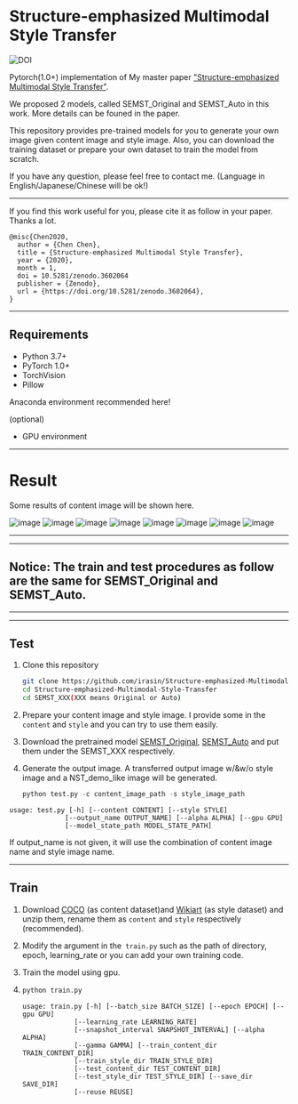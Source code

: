 # Structure-emphasized Multimodal Style Transfer
![DOI](https://zenodo.org/badge/doi/10.5281/zenodo.3602064.svg)


Pytorch(1.0+) implementation of My master paper ["Structure-emphasized Multimodal Style Transfer"](https://drive.google.com/open?id=1Y77Zy25gtuapEQCEfysoRmhiuEnc48Op).

We proposed 2 models, called SEMST_Original and SEMST_Auto in this work. More details can be founed in the paper.

This repository provides  pre-trained models for you to generate your own image given content image and style image. Also, you can download the training dataset or prepare your own dataset to train the model from scratch.

If you have any question, please feel free to contact me. (Language in English/Japanese/Chinese will be ok!)


---
If you find this work useful for you, please cite it as follow in your paper. Thanks a lot.

```
@misc{Chen2020,
  author = {Chen Chen},
  title = {Structure-emphasized Multimodal Style Transfer},
  year = {2020},
  month = 1,
  doi = 10.5281/zenodo.3602064
  publisher = {Zenodo},
  url = {https://doi.org/10.5281/zenodo.3602064},
}
```
---


## Requirements

- Python 3.7+
- PyTorch 1.0+
- TorchVision
- Pillow

Anaconda environment recommended here!

(optional)

- GPU environment 

---

# Result

Some results of content image will be shown here.

![image](https://github.com/irasin/Structure-emphasized-Multimodal-Style-Transfer/blob/master/result/5_1.png)
![image](https://github.com/irasin/Structure-emphasized-Multimodal-Style-Transfer/blob/master/result/5_2.png)
![image](https://github.com/irasin/Structure-emphasized-Multimodal-Style-Transfer/blob/master/result/5_3.png)
![image](https://github.com/irasin/Structure-emphasized-Multimodal-Style-Transfer/blob/master/result/5_4.png)
![image](https://github.com/irasin/Structure-emphasized-Multimodal-Style-Transfer/blob/master/result/5_5.png)
![image](https://github.com/irasin/Structure-emphasized-Multimodal-Style-Transfer/blob/master/result/5_6.png)
![image](https://github.com/irasin/Structure-emphasized-Multimodal-Style-Transfer/blob/master/result/5_7.png)
![image](https://github.com/irasin/Structure-emphasized-Multimodal-Style-Transfer/blob/master/result/5_8.png)

---
---

## Notice: The train and test procedures as follow are the same for SEMST_Original and SEMST_Auto.
---
---

## Test
1. Clone this repository 

   ```bash
   git clone https://github.com/irasin/Structure-emphasized-Multimodal-Style-Transfer
   cd Structure-emphasized-Multimodal-Style-Transfer
   cd SEMST_XXX(XXX means Original or Auto)
   ```

2. Prepare your content image and style image. I provide some in the `content` and `style` and you can try to use them easily.

3. Download the pretrained model [SEMST_Original](https://drive.google.com/file/d/1G9S9nxaMa9N9QJwPfwfP9iZ6LMFYWrln/view?usp=sharing), [SEMST_Auto](https://drive.google.com/file/d/151Fo-O-ImtKNrr5n82oUbRH5ajAlpit9/view?usp=sharing) and put them under the SEMST_XXX respectively.

4. Generate the output image. A transferred output image w/&w/o style image and a NST_demo_like image will be generated.

   ```python
   python test.py -c content_image_path -s style_image_path
   ```

  ```
  usage: test.py [-h] [--content CONTENT] [--style STYLE]
                [--output_name OUTPUT_NAME] [--alpha ALPHA] [--gpu GPU]
                [--model_state_path MODEL_STATE_PATH]

   ```

   If output_name is not given, it will use the combination of content image name and style image name.


------

## Train

1. Download [COCO](http://cocodataset.org/#download) (as content dataset)and [Wikiart](https://www.kaggle.com/c/painter-by-numbers) (as style dataset) and unzip them, rename them as `content` and `style`  respectively (recommended).

2. Modify the argument in the` train.py` such as the path of directory, epoch, learning_rate or you can add your own training code.

3. Train the model using gpu.

4. ```python
   python train.py
   ```

   ```
   usage: train.py [-h] [--batch_size BATCH_SIZE] [--epoch EPOCH] [--gpu GPU]
                [--learning_rate LEARNING_RATE]
                [--snapshot_interval SNAPSHOT_INTERVAL] [--alpha ALPHA]
                [--gamma GAMMA] [--train_content_dir TRAIN_CONTENT_DIR]
                [--train_style_dir TRAIN_STYLE_DIR]
                [--test_content_dir TEST_CONTENT_DIR]
                [--test_style_dir TEST_STYLE_DIR] [--save_dir SAVE_DIR]
                [--reuse REUSE]
   ```


